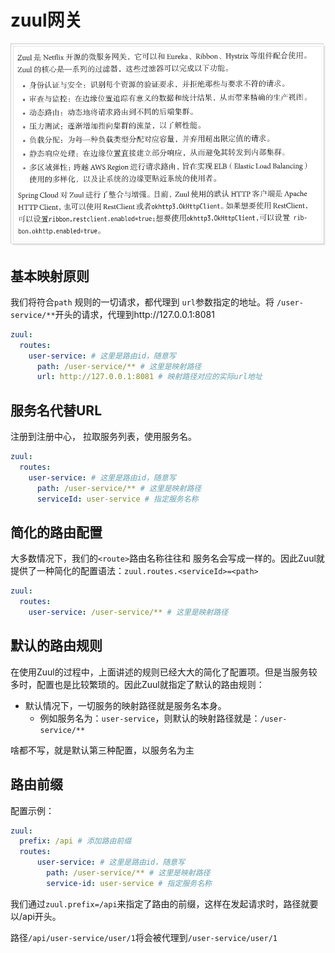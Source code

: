 # zuul网关

![1525675168152](./assets/1525675168152.png)

## 基本映射原则

我们将符合`path` 规则的一切请求，都代理到 `url`参数指定的地址。将 `/user-service/**`开头的请求，代理到http://127.0.0.1:8081

```yaml
zuul:
  routes:
    user-service: # 这里是路由id，随意写
      path: /user-service/** # 这里是映射路径
      url: http://127.0.0.1:8081 # 映射路径对应的实际url地址
```

## 服务名代替URL

注册到注册中心， 拉取服务列表，使用服务名。

```yaml
zuul:
  routes:
    user-service: # 这里是路由id，随意写
      path: /user-service/** # 这里是映射路径
      serviceId: user-service # 指定服务名称
```

## 简化的路由配置

大多数情况下，我们的`<route>`路由名称往往和 服务名会写成一样的。因此Zuul就提供了一种简化的配置语法：`zuul.routes.<serviceId>=<path>`

```yaml
zuul:
  routes:
    user-service: /user-service/** # 这里是映射路径
```

## 默认的路由规则

在使用Zuul的过程中，上面讲述的规则已经大大的简化了配置项。但是当服务较多时，配置也是比较繁琐的。因此Zuul就指定了默认的路由规则：

- 默认情况下，一切服务的映射路径就是服务名本身。
  - 例如服务名为：`user-service`，则默认的映射路径就是：`/user-service/**`

啥都不写，就是默认第三种配置，以服务名为主

## 路由前缀

配置示例：

```yaml
zuul:
  prefix: /api # 添加路由前缀
  routes:
      user-service: # 这里是路由id，随意写
        path: /user-service/** # 这里是映射路径
        service-id: user-service # 指定服务名称
```

我们通过`zuul.prefix=/api`来指定了路由的前缀，这样在发起请求时，路径就要以/api开头。

路径`/api/user-service/user/1`将会被代理到`/user-service/user/1`